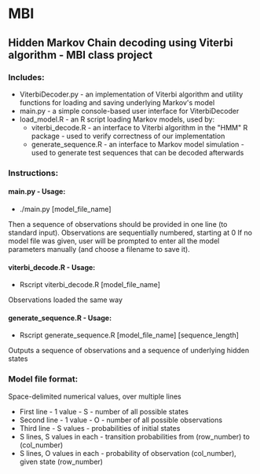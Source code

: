 # MBI
## Hidden Markov Chain decoding using Viterbi algorithm - MBI class project

### Includes:
- ViterbiDecoder.py - an implementation of Viterbi algorithm and utility functions for loading and saving underlying Markov's model
- main.py - a simple console-based user interface for ViterbiDecoder
- load_model.R - an R script loading Markov models, used by:
  - viterbi_decode.R - an interface to Viterbi algorithm in the "HMM" R package - used to verify correctness of our implementation
  - generate_sequence.R - an interface to Markov model simulation - used to generate test sequences that can be decoded afterwards


### Instructions:
#### main.py - Usage: 
- ./main.py [model_file_name]

Then a sequence of observations should be provided in one line (to standard input). Observations are sequentially numbered, starting at 0
If no model file was given, user will be prompted to enter all the model parameters manually (and choose a filename to save it).

#### viterbi_decode.R - Usage: 
- Rscript viterbi_decode.R [model_file_name]

Observations loaded the same way

#### generate_sequence.R - Usage: 
- Rscript generate_sequence.R [model_file_name] [sequence_length] 

Outputs a sequence of observations and a sequence of underlying hidden states

### Model file format: 
Space-delimited numerical values, over multiple lines
- First line - 1 value - S - number of all possible states
- Second line - 1 value - O - number of all possible observations
- Third line - S values - probabilities of initial states
- S lines, S values in each - transition probabilities from (row_number) to (col_number) 
- S lines, O values in each - probability of observation (col_number), given state (row_number) 
